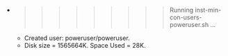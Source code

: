 * >>>>>>>>> Running inst-min-con-users-poweruser.sh ...
  * Created user: poweruser/poweruser.
  * Disk size = 1565664K. Space Used = 28K.
